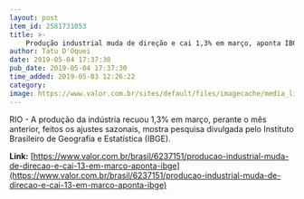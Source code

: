 ```yaml
---
layout: post
item_id: 2581731053
title: >-
    Produção industrial muda de direção e cai 1,3% em março, aponta IBGE
author: Tatu D'Oquei
date: 2019-05-04 17:37:30
pub_date: 2019-05-04 17:37:30
time_added: 2019-05-03 12:26:22
category: 
image: https://www.valor.com.br/sites/default/files/imagecache/media_library_big_horizontal/fotoweb/drill-444493_1920.jpg
---
```


RIO - A produção da indústria recuou 1,3% em março, perante o mês anterior, feitos os ajustes sazonais, mostra pesquisa divulgada pelo Instituto Brasileiro de Geografia e Estatística (IBGE).

**Link:** [https://www.valor.com.br/brasil/6237151/producao-industrial-muda-de-direcao-e-cai-13-em-marco-aponta-ibge](https://www.valor.com.br/brasil/6237151/producao-industrial-muda-de-direcao-e-cai-13-em-marco-aponta-ibge)

